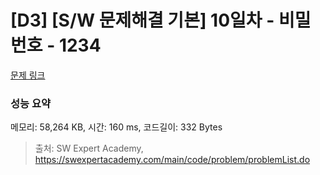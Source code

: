 # [D3] [S/W 문제해결 기본] 10일차 - 비밀번호 - 1234 

[문제 링크](https://swexpertacademy.com/main/code/problem/problemDetail.do?contestProbId=AV14_DEKAJcCFAYD) 

### 성능 요약

메모리: 58,264 KB, 시간: 160 ms, 코드길이: 332 Bytes



> 출처: SW Expert Academy, https://swexpertacademy.com/main/code/problem/problemList.do